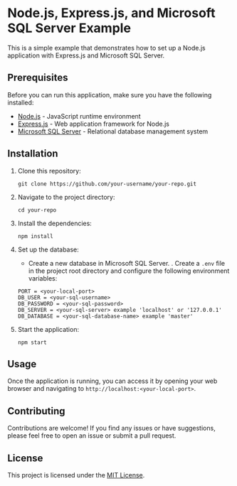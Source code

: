 # Node.js, Express.js, and Microsoft SQL Server Example

This is a simple example that demonstrates how to set up a Node.js application with Express.js and Microsoft SQL Server.

## Prerequisites

Before you can run this application, make sure you have the following installed:

- [Node.js](https://nodejs.org) - JavaScript runtime environment
- [Express.js](https://expressjs.com) - Web application framework for Node.js
- [Microsoft SQL Server](https://www.microsoft.com/en-us/sql-server) - Relational database management system

## Installation

1. Clone this repository:

    ```shell
    git clone https://github.com/your-username/your-repo.git
    ```

2. Navigate to the project directory:

    ```shell
    cd your-repo
    ```

3. Install the dependencies:

    ```shell
    npm install
    ```

4. Set up the database:

    - Create a new database in Microsoft SQL Server.
    . Create a `.env` file in the project root directory and configure the following environment variables:

    ```plaintext
    PORT = <your-local-port>
    DB_USER = <your-sql-username>
    DB_PASSWORD = <your-sql-password>
    DB_SERVER = <your-sql-server> example 'localhost' or '127.0.0.1'
    DB_DATABASE = <your-sql-database-name> example 'master'
    ```

5. Start the application:

    ```shell
    npm start
    ```

## Usage

Once the application is running, you can access it by opening your web browser and navigating to `http://localhost:<your-local-port>`.

## Contributing

Contributions are welcome! If you find any issues or have suggestions, please feel free to open an issue or submit a pull request.

## License

This project is licensed under the [MIT License](LICENSE).